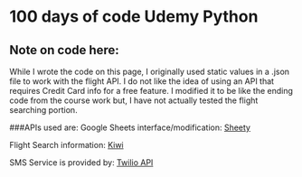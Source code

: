# 100 days of code Udemy Python

## Note on code here:
While I wrote the code on this page, I originally used static 
values in a .json file to work with the flight API. I do not 
like the idea of using an API that requires Credit Card info
for a free feature. I modified it to be like the ending code
from the course work but, I have not actually tested the flight
searching portion.

###APIs used are:
Google Sheets interface/modification: 
[Sheety](https://api.sheety.co/) 

Flight Search information:
[Kiwi](https://tequila-api.kiwi.com)

SMS Service is provided by:
[Twilio API](https://www.twilio.com/docs/api)
